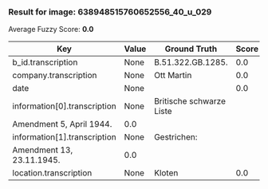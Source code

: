 ### Result for image: 638948515760652556_40_u_029
Average Fuzzy Score: **0.0**
<small>

| Key | Value | Ground Truth | Score |
| --- | --- | --- | --- |
| b_id.transcription | None | B.51.322.GB.1285. | 0.0 |
| company.transcription | None | Ott Martin | 0.0 |
| date | None |  | 0.0 |
| information[0].transcription | None | Britische schwarze Liste
Amendment 5, April 1944. | 0.0 |
| information[1].transcription | None | Gestrichen:
Amendment 13, 23.11.1945. | 0.0 |
| location.transcription | None | Kloten | 0.0 |

</small>
